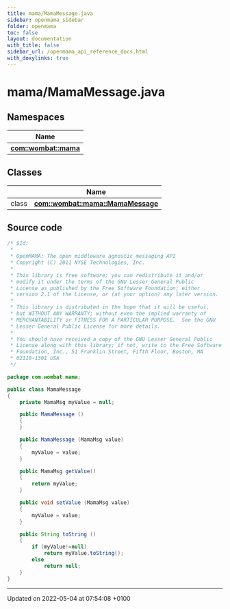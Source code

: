 ```yaml
---
title: mama/MamaMessage.java
sidebar: openmama_sidebar
folder: openmama
toc: false
layout: documentation
with_title: false
sidebar_url: /openmama_api_reference_docs.html
with_doxylinks: true
---
```


# mama/MamaMessage.java



## Namespaces

| Name           |
| -------------- |
| **[com::wombat::mama](namespacecom_1_1wombat_1_1mama.html)**  |

## Classes

|                | Name           |
| -------------- | -------------- |
| class | **[com::wombat::mama::MamaMessage](classcom_1_1wombat_1_1mama_1_1MamaMessage.html)**  |




## Source code

```java
/* $Id:
 *
 * OpenMAMA: The open middleware agnostic messaging API
 * Copyright (C) 2011 NYSE Technologies, Inc.
 *
 * This library is free software; you can redistribute it and/or
 * modify it under the terms of the GNU Lesser General Public
 * License as published by the Free Software Foundation; either
 * version 2.1 of the License, or (at your option) any later version.
 *
 * This library is distributed in the hope that it will be useful,
 * but WITHOUT ANY WARRANTY; without even the implied warranty of
 * MERCHANTABILITY or FITNESS FOR A PARTICULAR PURPOSE.  See the GNU
 * Lesser General Public License for more details.
 *
 * You should have received a copy of the GNU Lesser General Public
 * License along with this library; if not, write to the Free Software
 * Foundation, Inc., 51 Franklin Street, Fifth Floor, Boston, MA
 * 02110-1301 USA
 */

package com.wombat.mama;

public class MamaMessage
{
    private MamaMsg myValue = null;

    public MamaMessage ()
    {
    }

    public MamaMessage (MamaMsg value)
    {
        myValue = value;
    }

    public MamaMsg getValue()
    {
        return myValue;
    }

    public void setValue (MamaMsg value)
    {
        myValue = value;
    }

    public String toString ()
    {
        if (myValue!=null)
            return myValue.toString();
        else
            return null;
    }
}
```


-------------------------------

Updated on 2022-05-04 at 07:54:08 +0100
